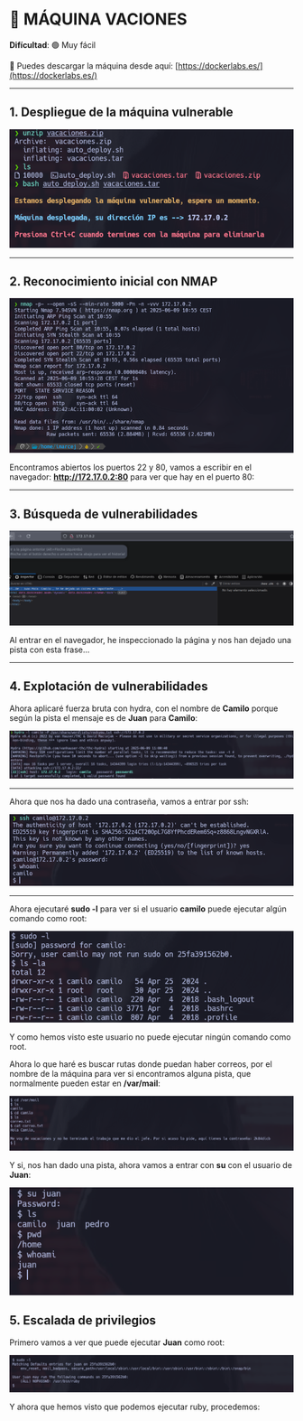 # 🧠 MÁQUINA VACIONES

**Difícultad**: 🟢 Muy fácil

🔗 Puedes descargar la máquina desde aquí: [https://dockerlabs.es/](https://dockerlabs.es/)

---

## 1. Despliegue de la máquina vulnerable

![máquina](./images/1.png)

---

## 2. Reconocimiento inicial con NMAP

![máquina](./images/2.png)

Encontramos abiertos los puertos 22 y 80, vamos a escribir en el navegador: **http://172.17.0.2:80** para ver que hay en el puerto 80:

---

## 3. Búsqueda de vulnerabilidades

![máquina](./images/3.png)

Al entrar en el navegador, he inspeccionado la página y nos han dejado una pista con esta frase...

---

## 4. Explotación de vulnerabilidades

Ahora aplicaré fuerza bruta con hydra, con el nombre de **Camilo** porque según la pista el mensaje es de **Juan** para **Camilo**:

![máquina](./images/4.png)

---

Ahora que nos ha dado una contraseña, vamos a entrar por ssh:

![máquina](./images/5.png)

---

Ahora ejecutaré **sudo -l** para ver si el usuario **camilo** puede ejecutar algún comando como root:

![máquina](./images/6.png)

Y como hemos visto este usuario no puede ejecutar ningún comando como root.


Ahora lo que haré es buscar rutas donde puedan haber correos, por el nombre de la máquina para ver si encontramos alguna pista, que normalmente pueden estar en **/var/mail**:

![máquina](./images/7.png)

Y si, nos han dado una pista, ahora vamos a entrar con **su** con el usuario de **Juan**:

![máquina](./images/8.png)

## 5. Escalada de privilegios

Primero vamos a ver que puede ejecutar **Juan** como root:

![máquina](./images/9.png)

Y ahora que hemos visto que podemos ejecutar ruby, procedemos:










